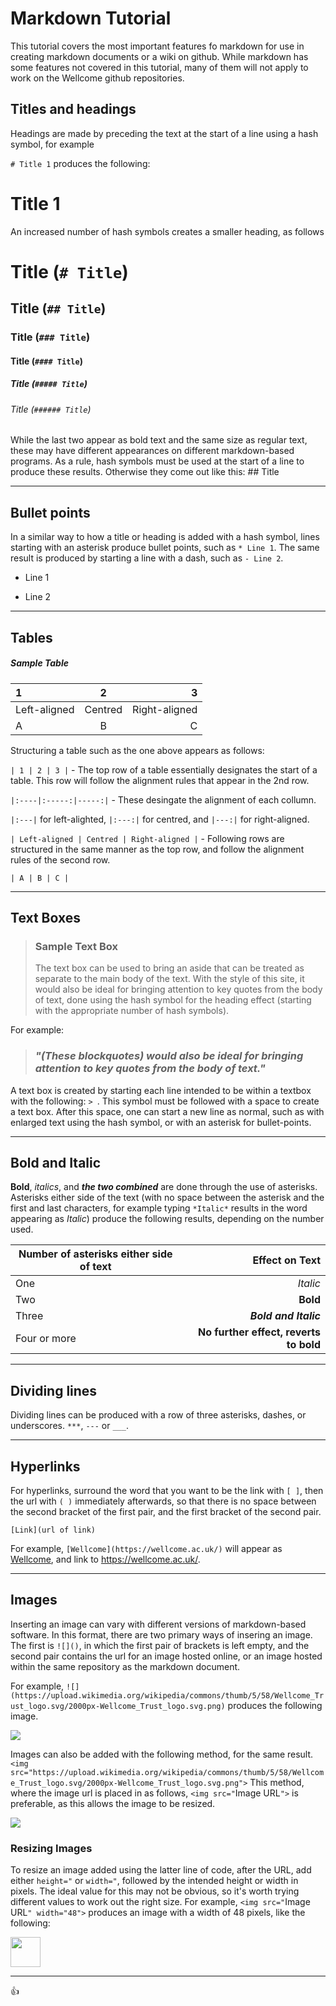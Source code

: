 # Markdown Tutorial
This tutorial covers the most important features fo markdown for use in creating markdown documents or a wiki on github. While markdown has some features not covered in this tutorial, many  of them will not apply to work on the Wellcome github repositories.

## Titles and headings 

Headings are made by preceding the text at the start of a line using a hash symbol, for example 

`# Title 1` produces the following:

# Title 1

An increased number of hash symbols creates a smaller heading, as follows

# Title (`# Title`)

## Title (`## Title`)

### Title (`### Title`)

#### Title (`#### Title`)

##### Title (`##### Title`)

###### Title (`###### Title`)

While the last two appear as bold text and the same size as regular text, these may have different appearances on different markdown-based programs. As a rule, hash symbols must be used at the start of a line to produce these results. Otherwise they come out like this: ## Title

___

## Bullet points

In a similar way to how a title or heading is added with a hash symbol, lines starting with an asterisk produce bullet points, such as `* Line 1`. The same result is produced by starting a line with a dash, such as `- Line 2`.

* Line 1
- Line 2
___

## Tables

##### Sample Table
| 1 | 2 | 3 |
|:----|:-----:|-----:|
| Left-aligned | Centred | Right-aligned |
| A | B | C |


Structuring a table such as the one above appears as follows: 

`| 1 | 2 | 3 |` - The top row of a table essentially designates the start of a table. This row will follow the alignment rules that appear in the 2nd row.

`|:----|:-----:|-----:|` - These desingate the alignment of each collumn.

`|:---|` for left-alighted, `|:---:|` for centred, and `|---:|` for right-aligned.

`| Left-aligned | Centred | Right-aligned |` - Following rows are structured in the same manner as the top row, and follow the alignment rules of the second row.

`| A | B | C |`

___

## Text Boxes

> ### Sample Text Box
> The text box can be used to bring an aside that can be treated as separate to the main body of the text.
> With the style of this site, it would also be ideal for bringing attention to key quotes from the body of text, done using the hash symbol for the heading effect (starting with the appropriate number of hash symbols).

For example:

> ### *"(These blockquotes) would also be ideal for bringing attention to key quotes from the body of text."*

A text box is created by starting each line intended to be within a textbox with the following: `> `. This symbol must be followed with a space to create a text box. After this space, one can start a new line as normal, such as with enlarged text using the hash symbol, or with an asterisk for bullet-points.

___

## Bold and Italic

**Bold**, *italics*, and ***the two combined*** are done through the use of asterisks. 
Asterisks either side of the text (with no space between the asterisk and the first and last characters, for example typing
`*Italic*` results in the word appearing as *Italic*) 
produce the following results, depending on the number used.

| Number of asterisks either side of text | Effect on Text |
|---|---:|
| One | *Italic* |
| Two | **Bold** |
| Three | ***Bold and Italic*** |
| Four or more | ******No further effect, reverts to bold****** |

---

## Dividing lines

Dividing lines can be produced with a row of three asterisks, dashes, or underscores. `***`, `---` or `___`.

***

## Hyperlinks

For hyperlinks, surround the word that you want to be the link with `[ ]`, then the url with `( )` immediately afterwards, so that there is no space between the second bracket of the first pair, and the first bracket of the second pair. 

`[Link](url of link)` 

For example, `[Wellcome](https://wellcome.ac.uk/)` will appear as [Wellcome](https://wellcome.ac.uk/), and link to https://wellcome.ac.uk/.

---

## Images

Inserting an image can vary with different versions of markdown-based software. In this format, there are two primary ways of insering an image. The first is `![]()`, in which the first pair of brackets is left empty, and the second pair contains the url for an image hosted online, or an image hosted within the same repository as the markdown document.

For example, `![](https://upload.wikimedia.org/wikipedia/commons/thumb/5/58/Wellcome_Trust_logo.svg/2000px-Wellcome_Trust_logo.svg.png)`
produces the following image.

![](https://upload.wikimedia.org/wikipedia/commons/thumb/5/58/Wellcome_Trust_logo.svg/2000px-Wellcome_Trust_logo.svg.png)

Images can also be added with the following method, for the same result. `<img src="https://upload.wikimedia.org/wikipedia/commons/thumb/5/58/Wellcome_Trust_logo.svg/2000px-Wellcome_Trust_logo.svg.png">` This method, where the image url is placed in as follows, `<img src="`Image URL`">` is preferable, as this allows the image to be resized.

<img src="https://upload.wikimedia.org/wikipedia/commons/thumb/5/58/Wellcome_Trust_logo.svg/2000px-Wellcome_Trust_logo.svg.png">

### Resizing Images

To resize an image added using the latter line of code, after the URL, add either `height="` or `width="`, followed by the intended height or width in pixels. The ideal value for this may not be obvious, so it's worth trying different values to work out the right size. For example, `<img src="`Image URL`" width="48">` produces an image with a width of 48 pixels, like the following:

<img src="https://upload.wikimedia.org/wikipedia/commons/thumb/5/58/Wellcome_Trust_logo.svg/2000px-Wellcome_Trust_logo.svg.png" width="48">

---

:+1:
